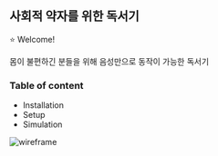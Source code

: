 ## 사회적 약자를 위한 독서기

:star: Welcome!

몸이 불편하긴 분들을 위해 음성만으로 동작이 가능한 독서기



### Table of content

- Installation
- Setup
- Simulation

![wireframe](C:\Users\multicampus\Desktop\공통프로젝트\s03p12d204\image\wireframe.jpg)